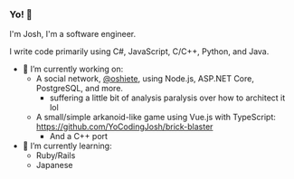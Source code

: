 ### Yo! 👋

I'm Josh, I'm a software engineer.

I write code primarily using C#, JavaScript, C/C++, Python, and Java.

- 🔭 I’m currently working on:
  * A social network, [@oshiete](https://github.com/oshiete), using Node.js, ASP.NET Core, PostgreSQL, and more.
    * suffering a little bit of analysis paralysis over how to architect it lol
  * A small/simple arkanoid-like game using Vue.js with TypeScript: https://github.com/YoCodingJosh/brick-blaster
    * And a C++ port
- 🌱 I’m currently learning:
  * Ruby/Rails
  * Japanese

<!--
**YoCodingJosh/YoCodingJosh** is a ✨ _special_ ✨ repository because its `README.md` (this file) appears on your GitHub profile.

Here are some ideas to get you started:

- 🔭 I’m currently working on ...
- 🌱 I’m currently learning ...
- 👯 I’m looking to collaborate on ...
- 🤔 I’m looking for help with ...
- 💬 Ask me about ...
- 📫 How to reach me: ...
- 😄 Pronouns: ...
- ⚡ Fun fact: ...
-->

